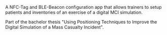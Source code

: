 A NFC-Tag and BLE-Beacon configuration app that allows trainers to setup patients and inventories of an exercise of a digital MCI simulation.

Part of the bachelor thesis "Using Positioning Techniques to Improve the Digital Simulation of a Mass Casualty Incident".
